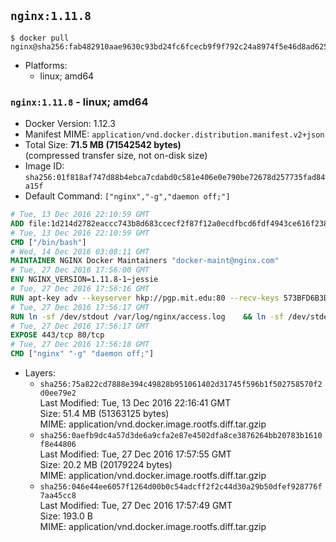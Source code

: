 ## `nginx:1.11.8`

```console
$ docker pull nginx@sha256:fab482910aae9630c93bd24fc6fcecb9f9f792c24a8974f5e46d8ad625ac2357
```

-	Platforms:
	-	linux; amd64

### `nginx:1.11.8` - linux; amd64

-	Docker Version: 1.12.3
-	Manifest MIME: `application/vnd.docker.distribution.manifest.v2+json`
-	Total Size: **71.5 MB (71542542 bytes)**  
	(compressed transfer size, not on-disk size)
-	Image ID: `sha256:01f818af747d88b4ebca7cdabd0c581e406e0e790be72678d257735fad84a15f`
-	Default Command: `["nginx","-g","daemon off;"]`

```dockerfile
# Tue, 13 Dec 2016 22:10:59 GMT
ADD file:1d214d2782eaccc743b8d683ccecf2f87f12a0ecdfbcd6fdf4943ce616f23870 in / 
# Tue, 13 Dec 2016 22:10:59 GMT
CMD ["/bin/bash"]
# Wed, 14 Dec 2016 03:08:11 GMT
MAINTAINER NGINX Docker Maintainers "docker-maint@nginx.com"
# Tue, 27 Dec 2016 17:56:00 GMT
ENV NGINX_VERSION=1.11.8-1~jessie
# Tue, 27 Dec 2016 17:56:16 GMT
RUN apt-key adv --keyserver hkp://pgp.mit.edu:80 --recv-keys 573BFD6B3D8FBC641079A6ABABF5BD827BD9BF62 	&& echo "deb http://nginx.org/packages/mainline/debian/ jessie nginx" >> /etc/apt/sources.list 	&& apt-get update 	&& apt-get install --no-install-recommends --no-install-suggests -y 						ca-certificates 						nginx=${NGINX_VERSION} 						nginx-module-xslt 						nginx-module-geoip 						nginx-module-image-filter 						nginx-module-perl 						nginx-module-njs 						gettext-base 	&& rm -rf /var/lib/apt/lists/*
# Tue, 27 Dec 2016 17:56:17 GMT
RUN ln -sf /dev/stdout /var/log/nginx/access.log 	&& ln -sf /dev/stderr /var/log/nginx/error.log
# Tue, 27 Dec 2016 17:56:17 GMT
EXPOSE 443/tcp 80/tcp
# Tue, 27 Dec 2016 17:56:18 GMT
CMD ["nginx" "-g" "daemon off;"]
```

-	Layers:
	-	`sha256:75a822cd7888e394c49828b951061402d31745f596b1f502758570f2d0ee79e2`  
		Last Modified: Tue, 13 Dec 2016 22:16:41 GMT  
		Size: 51.4 MB (51363125 bytes)  
		MIME: application/vnd.docker.image.rootfs.diff.tar.gzip
	-	`sha256:0aefb9dc4a57d3de6a9cfa2e87e4502dfa8ce3876264bb20783b1610f8e44806`  
		Last Modified: Tue, 27 Dec 2016 17:57:55 GMT  
		Size: 20.2 MB (20179224 bytes)  
		MIME: application/vnd.docker.image.rootfs.diff.tar.gzip
	-	`sha256:046e44ee6057f1264d00b0c54adcff2f2c44d30a29b50dfef928776f7aa45cc8`  
		Last Modified: Tue, 27 Dec 2016 17:57:49 GMT  
		Size: 193.0 B  
		MIME: application/vnd.docker.image.rootfs.diff.tar.gzip
